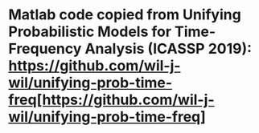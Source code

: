 # Matlab code copied from Unifying Probabilistic Models for Time-Frequency Analysis (ICASSP 2019): https://github.com/wil-j-wil/unifying-prob-time-freq[https://github.com/wil-j-wil/unifying-prob-time-freq]

